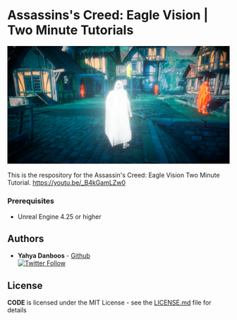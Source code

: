 # Assassins's Creed: Eagle Vision | Two Minute Tutorials 

<p align="center">
<img width="900px" src="https://github.com/YahyaDanboos/AssassinsCreed-EagleVision-UE4/blob/main/Github_Image.png">
</p>

This is the respository for the Assassin's Creed: Eagle Vision Two Minute Tutorial. 
https://youtu.be/_B4kGamLZw0

### Prerequisites

-  Unreal Engine 4.25 or higher

## Authors

* **Yahya Danboos** - [Github](https://github.com/YahyaDanboos)
<br>[![Twitter Follow](https://img.shields.io/twitter/url?label=follow%20%40YahyaDanboos&style=social&url=https%3A%2F%2Ftwitter.com%2FYahyaDanboos)](https://twitter.com/YahyaDanboos)

## License

**CODE** is licensed under the MIT License - see the [LICENSE.md](https://github.com/YahyaDanboos/AssassinsCreed-EagleVision-UE4/blob/main/LICENSE) file for details<p>
